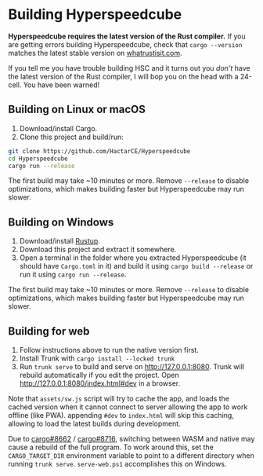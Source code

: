 # Building Hyperspeedcube

**Hyperspeedcube requires the latest version of the Rust compiler.** If you are getting errors building Hyperspeedcube, check that `cargo --version` matches the latest stable version on [whatrustisit.com](https://www.whatrustisit.com/).

If you tell me you have trouble building HSC and it turns out you _don't_ have the latest version of the Rust compiler, I will bop you on the head with a 24-cell. You have been warned!

## Building on Linux or macOS

1. Download/install Cargo.
2. Clone this project and build/run:

```sh
git clone https://github.com/HactarCE/Hyperspeedcube
cd Hyperspeedcube
cargo run --release
```

The first build may take ~10 minutes or more. Remove `--release` to disable optimizations, which makes building faster but Hyperspeedcube may run slower.

## Building on Windows

1. Download/install [Rustup](https://www.rust-lang.org/tools/install).
2. Download this project and extract it somewhere.
3. Open a terminal in the folder where you extracted Hyperspeedcube (it should have `Cargo.toml` in it) and build it using `cargo build --release` or run it using `cargo run --release`.

The first build may take ~10 minutes or more. Remove `--release` to disable optimizations, which makes building faster but Hyperspeedcube may run slower.

## Building for web

1. Follow instructions above to run the native version first.
2. Install Trunk with `cargo install --locked trunk`
3. Run `trunk serve` to build and serve on <http://127.0.0.1:8080>. Trunk will rebuild automatically if you edit the project. Open <http://127.0.0.1:8080/index.html#dev> in a browser.

Note that `assets/sw.js` script will try to cache the app, and loads the cached version when it cannot connect to server allowing the app to work offline (like PWA). appending `#dev` to `index.html` will skip this caching, allowing to load the latest builds during development.

Due to [cargo#8662](https://github.com/rust-lang/cargo/issues/8662) / [cargo#8716](https://github.com/rust-lang/cargo/issues/8716), switching between WASM and native may cause a rebuild of the full program. To work around this, set the `CARGO_TARGET_DIR` environment variable to point to a different directory when running `trunk serve`. `serve-web.ps1` accomplishes this on Windows.

